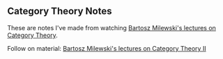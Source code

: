 ## Category Theory Notes

These are notes I've made from watching [Bartosz Milewski's lectures on Category Theory][youtube].

[youtube]: <https://www.youtube.com/playlist?list=PLbgaMIhjbmEnaH_LTkxLI7FMa2HsnawM_>

Follow on material: [Bartosz Milewski's lectures on Category Theory II][youtube-2]

[youtube-2]: <https://www.youtube.com/playlist?list=PLbgaMIhjbmElia1eCEZNvsVscFef9m0dm>
